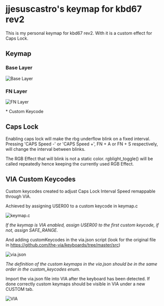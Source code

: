 # jjesuscastro's keymap for kbd67 rev2

This is my personal  keymap for kbd67 rev2. With it is a custom effect for Caps Lock.


## Keymap

### Base Layer
![Base Layer](https://user-images.githubusercontent.com/32050665/93083105-a924b700-f6c4-11ea-8b64-8bb3108c92c1.png)
### FN Layer
![FN Layer](https://user-images.githubusercontent.com/32050665/93083140-c063a480-f6c4-11ea-9488-451955b34aef.png)
<p>* Custom Keycode

## Caps Lock
<p>Enabling caps lock will make the rbg underflow blink on a fixed interval. Pressing 'CAPS Speed -' or 'CAPS Speed +', FN + A or FN + S respectively, will change the interval between blinks.
<p>The RGB Effect that will blink is not a static color. rgblight_toggle() will be called repeatedly hence keeping the currently used RGB Effect.

## VIA Custom Keycodes
<p>Custom keycodes created to adjust Caps Lock Interval Speed remappable through VIA.
<p>Achieved by assigning USER00 to a custom keycode in keymap.c

![keymap.c](https://user-images.githubusercontent.com/32050665/112081381-87017980-8bbe-11eb-9220-786dd16d78f6.png)

*If the keymap is VIA enabled, assign USER00 to the first custom keycode, if not, assign SAFE_RANGE.*

And adding customKeycodes in the via.json script (look for the original file in https://github.com/the-via/keyboards/tree/master/src)

![via.json](https://user-images.githubusercontent.com/32050665/112081441-a0a2c100-8bbe-11eb-9715-bede894d298f.png)

*The definition of the custom keymaps in the via.json should be in the same order in the custom_keycodes enum.*

<p>Import the via.json file into VIA after the keyboard has been detected. If done correctly custom keymaps should be visible in VIA under a new CUSTOM tab.

![VIA](https://user-images.githubusercontent.com/32050665/112081404-91237800-8bbe-11eb-8695-5b9c1a871c5f.png)
